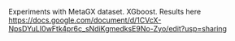 Experiments with MetaGX dataset. XGboost.
Results here
https://docs.google.com/document/d/1CVcX-NpsDYuLI0wFtk4pr6c_sNdiKgmedksE9No-Zyo/edit?usp=sharing
